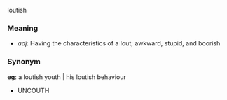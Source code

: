 loutish
### Meaning
+ _adj_: Having the characteristics of a lout; awkward, stupid, and boorish

### Synonym

__eg__: a loutish youth | his loutish behaviour

+ UNCOUTH


